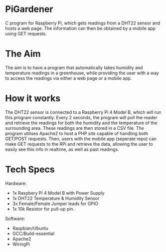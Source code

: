 # PiGardener
C program for Raspberry Pi, which gets readings from a DHT22 sensor and hosts a web page. The information can then be obtained by a mobile app using GET requests.

# The Aim
The aim is to have a program that automatically takes humidity and temperature readings in a greenhouse, while providing the user with a way to access the readings via either a web page or a mobile app.

# How it works
The DHT22 sensor is connected to a Raspberry Pi 4 Model B, which will run this program constantly. Every 2 seconds, the program will poll the reader and retrieve the readings for both the humidity and the temperature of the surrounding area. These readings are then stored in a CSV file. The program utilises Apache2 to host a PHP site capable of handling both GET/POST requests. Then, users with the mobile app (seperate repo) can make GET requests to the RPi and retrieve the data, allowing the user to easily see this info in realtime, as well as past readings.

# Tech Specs

Hardware:
  - 1x Raspbery Pi 4 Model B with Power Supply
  - 1x DHT22 Temperature & Humidity Sensor
  - 3x Female/Female Jumper leads for GPIO
  - 1x 10k Resistor for pull-up pin.
  
Software:
  - Raspbian/Ubuntu
  - GCC/Build-essential
  - Apache2
  - WiringPi
